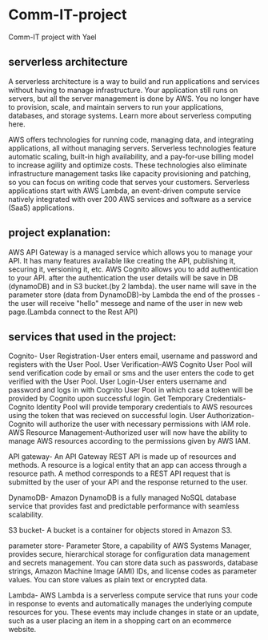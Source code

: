 # Comm-IT-project
Comm-IT project with Yael

serverless architecture
-----------------------
A serverless architecture is a way to build and run applications and services without having to manage infrastructure. Your application still runs on servers, but all the server management is done by AWS. You no longer have to provision, scale, and maintain servers to run your applications, databases, and storage systems. Learn more about serverless computing here.

AWS offers technologies for running code, managing data, and integrating applications, all without managing servers. Serverless technologies feature automatic scaling, built-in high availability, and a pay-for-use billing model to increase agility and optimize costs. These technologies also eliminate infrastructure management tasks like capacity provisioning and patching, so you can focus on writing code that serves your customers. Serverless applications start with AWS Lambda, an event-driven compute service natively integrated with over 200 AWS services and software as a service (SaaS) applications.

project explanation:
-------------------
AWS API Gateway is a managed service which allows you to manage your API. It has many features available like creating the API, publishing it, securing it, versioning it, etc. 
AWS Cognito allows you to add authentication to your API.
after the authentication the user details will be save in DB (dynamoDB) and in S3 bucket.(by 2 lambda).
the user name will save in the parameter store (data from DynamoDB)-by Lambda
the end of the prosses -the user will receive "hello" messege and name of the user in new web page.(Lambda connect to the Rest API) 

services that used in the project:
-----------
Cognito-
User Registration-User enters email, username and password and registers with the User Pool.
User Verification-AWS Cognito User Pool will send verification code by email or sms and the user enters the code to get verified with the User Pool.
User Login-User enters username and password and logs in with Cognito User Pool in which case a token will be provided by Cognito upon successful login.
Get Temporary Credentials-Cognito Identity Pool will provide temporary credentials to AWS resources using the token that was recieved on successful login.
User Authorization-Cognito will authorize the user with necessary permissions with IAM role.
AWS Resource Management-Authorized user will now have the ability to manage AWS resources according to the permissions given by AWS IAM.

API gateway-
An API Gateway REST API is made up of resources and methods. A resource is a logical entity that an app can access through a resource path. A method corresponds to a REST API request that is submitted by the user of your API and the response returned to the user.

DynamoDB-
Amazon DynamoDB is a fully managed NoSQL database service that provides fast and predictable performance with seamless scalability.

S3 bucket-
A bucket is a container for objects stored in Amazon S3.

parameter store-
Parameter Store, a capability of AWS Systems Manager, provides secure, hierarchical storage for configuration data management and secrets management. You can store data such as passwords, database strings, Amazon Machine Image (AMI) IDs, and license codes as parameter values. You can store values as plain text or encrypted data.

Lambda-
AWS Lambda is a serverless compute service that runs your code in response to events and automatically manages the underlying compute resources for you. These events may include changes in state or an update, such as a user placing an item in a shopping cart on an ecommerce website.


